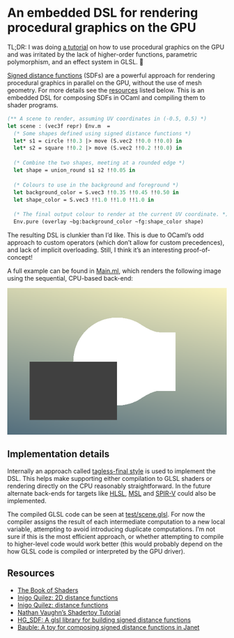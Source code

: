 # An embedded DSL for rendering procedural graphics on the GPU

TL;DR: I was doing [a tutorial](https://inspirnathan.com/posts/47-shadertoy-tutorial-part-1/)
on how to use procedural graphics on the GPU and was irritated by the lack of
higher-order functions, parametric polymorphism, and an effect system in GLSL. 🥲

[Signed distance functions] (SDFs) are a powerful approach for rendering
procedural graphics in parallel on the GPU, without the use of mesh geometry.
For more details see the  [resources](#resources) listed below. This is an
embedded DSL for composing SDFs in OCaml and compiling them to shader programs.

```ocaml
(** A scene to render, assuming UV coordinates in (-0.5, 0.5) *)
let scene : (vec3f repr) Env.m  =
  (* Some shapes defined using signed distance functions *)
  let* s1 = circle !!0.3 |> move (S.vec2 !!0.0 !!0.0) in
  let* s2 = square !!0.2 |> move (S.vec2 !!0.2 !!0.0) in

  (* Combine the two shapes, meeting at a rounded edge *)
  let shape = union_round s1 s2 !!0.05 in

  (* Colours to use in the background and foreground *)
  let background_color = S.vec3 !!0.35 !!0.45 !!0.50 in
  let shape_color = S.vec3 !!1.0 !!1.0 !!1.0 in

  (* The final output colour to render at the current UV coordinate. *)
  Env.pure (overlay ~bg:background_color ~fg:shape_color shape)
```

The resulting DSL is clunkier than I’d like. This is due to OCaml’s odd approach
to custom operators (which don’t allow for custom precedences), and lack of
implicit overloading. Still, I think it’s an interesting proof-of-concept!

A full example can be found in [Main.ml](./Main.ml), which renders the
following image using the sequential, CPU-based back-end:

![The rendered output of Main.ml](./test/scene.png)

## Implementation details

Internally an approach called [tagless-final style] is used to implement the DSL.
This helps make supporting either compilation to GLSL shaders or rendering
directly on the CPU reasonably straightforward. In the future alternate
back-ends for targets like [HLSL], [MSL] and [SPIR-V] could also be implemented.

The compiled GLSL code can be seen at [test/scene.glsl](./test/scene.glsl).
For now the compiler assigns the result of each intermediate computation to a
new local variable, attempting to avoid introducing duplicate computations.
I’m not sure if this is the most efficient approach, or whether attempting to
compile to higher-level code would work better (this would probably depend on
the how GLSL code is compiled or interpreted by the GPU driver).

[Signed distance functions]: https://en.wikipedia.org/wiki/Signed_distance_function
[tagless-final style]: https://okmij.org/ftp/tagless-final/
[Shadertoy]: https://www.shadertoy.com
[HLSL]: https://learn.microsoft.com/en-us/windows/win32/direct3dhlsl/dx-graphics-hlsl
[MSL]: https://developer.apple.com/metal/Metal-Shading-Language-Specification.pdf
[SPIR-V]: https://www.khronos.org/spir/

## Resources

- [The Book of Shaders](https://thebookofshaders.com/)
- [Inigo Quilez: 2D distance functions](https://iquilezles.org/articles/distfunctions2d/)
- [Inigo Quilez: distance functions](https://iquilezles.org/articles/distfunctions/)
- [Nathan Vaughn’s Shadertoy Tutorial](https://inspirnathan.com/posts/47-shadertoy-tutorial-part-1/)
- [HG_SDF: A glsl library for building signed distance functions](https://mercury.sexy/hg_sdf/)
- [Bauble: A toy for composing signed distance functions in Janet](https://bauble.studio/)
